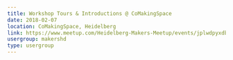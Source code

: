 ```yaml
---
title: Workshop Tours & Introductions @ CoMakingSpace
date: 2018-02-07
location: CoMakingSpace, Heidelberg
link: https://www.meetup.com/Heidelberg-Makers-Meetup/events/jplwdpyxdbkb/
usergroup: makershd
type: usergroup
---
```


